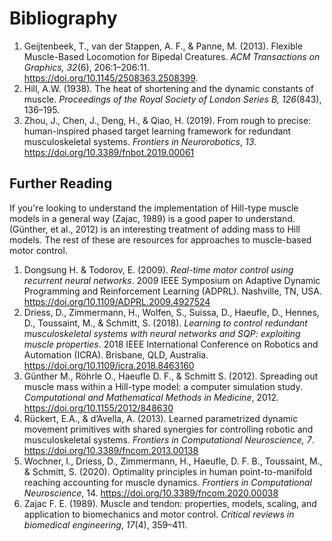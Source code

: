 # Bibliography

1. Geijtenbeek, T., van der Stappen, A. F., & Panne, M. (2013). Flexible Muscle-Based Locomotion for Bipedal Creatures. *ACM Transactions on Graphics, 32*(6), 206:1–206:11. https://doi.org/10.1145/2508363.2508399.
2. Hill, A.W. (1938). The heat of shortening and the dynamic constants of muscle. *Proceedings of the Royal Society of London Series B, 126*(843), 136–195.
3. Zhou, J., Chen, J., Deng, H., & Qiao, H. (2019). From rough to precise: human-inspired phased target learning framework for redundant musculoskeletal systems. *Frontiers in Neurorobotics*, *13*. https://doi.org/10.3389/fnbot.2019.00061

## Further Reading

If you're looking to understand the implementation of Hill-type muscle models in a general way (Zajac, 1989) is a good paper to understand. (Günther, et al., 2012) is an interesting treatment of adding mass to Hill models. The rest of these are resources for approaches to muscle-based motor control.

1. Dongsung H. & Todorov, E. (2009). *Real-time motor control using recurrent neural networks*. 2009 IEEE Symposium on Adaptive Dynamic Programming and Reinforcement Learning (ADPRL). Nashville, TN, USA. https://doi.org/10.1109/ADPRL.2009.4927524
2. Driess, D., Zimmermann, H., Wolfen, S., Suissa, D., Haeufle, D., Hennes, D., Toussaint, M., & Schmitt, S. (2018). *Learning to control redundant musculoskeletal systems with neural networks and SQP: exploiting muscle properties*. 2018 IEEE International Conference on Robotics and Automation (ICRA). Brisbane, QLD, Australia. https://doi.org/10.1109/icra.2018.8463160
3. Günther M., Röhrle O., Haeufle D. F., & Schmitt S. (2012). Spreading out muscle mass within a Hill-type model: a computer simulation study. *Computational and Mathematical Methods in Medicine*, 2012. https://doi.org/10.1155/2012/848630
4. Rückert, E.A., & d’Avella, A. (2013). Learned parametrized dynamic movement  primitives with shared synergies for controlling robotic and  musculoskeletal systems. *Frontiers in Computational Neuroscience, 7*. https://doi.org/10.3389/fncom.2013.00138
5. Wochner, I., Driess, D., Zimmermann, H., Haeufle, D. F. B., Toussaint,  M., & Schmitt, S. (2020). Optimality principles in human point-to-manifold reaching accounting for muscle dynamics. *Frontiers in Computational Neuroscience*, 14.  https://doi.org/10.3389/fncom.2020.00038
6. Zajac F. E. (1989). Muscle and tendon: properties, models, scaling, and application to biomechanics and motor control. *Critical reviews in biomedical engineering*, *17*(4), 359–411.

